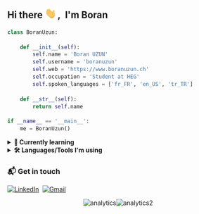 ## Hi there <img src="./img/hi.gif" width="29px">,&nbsp; I'm Boran

```python
class BoranUzun:

	def __init__(self):
		self.name = 'Boran UZUN'
		self.username = 'boranuzun'
		self.web = 'https://www.boranuzun.ch'
		self.occupation = 'Student at HEG'
		self.spoken_languages = ['fr_FR', 'en_US', 'tr_TR']

	def __str__(self):
		return self.name

if __name__ == '__main__':
	me = BoranUzun()
```

<details>
	<summary><b>🌱 Currently learning</b></summary>
<br>

![Git](https://img.shields.io/badge/-Git-05122A?style=flat&logo=git)&nbsp;
![JavaScript](https://img.shields.io/badge/-JavaScript-05122A?style=flat&logo=javascript)&nbsp;
![Java](https://img.shields.io/badge/Java-05122A?style=flat&logo=openjdk)&nbsp;
![CSS3](https://img.shields.io/badge/CSS3-05122A?logo=css3&logoColor=1572B6&style=flat)&nbsp;
![Figma](https://img.shields.io/badge/Figma-05122A?logo=figma&logoColor=F24E1E&style=flat)&nbsp;

</details>

<details>
  <summary><b>🛠️ Languages/Tools I'm using</b></summary>
<br>

![Python](https://img.shields.io/badge/-Python-05122A?style=flat&logo=python)&nbsp;
![HTML](https://img.shields.io/badge/-HTML-05122A?style=flat&logo=HTML5)&nbsp;
![Markdown](https://img.shields.io/badge/Markdown-05122A?logo=markdown&style=flat)&nbsp;
![Visual Studio Code](https://img.shields.io/badge/-VS%20Code-05122A?style=flat&logo=visual-studio-code&logoColor=007ACC)&nbsp;
![Terminal](https://img.shields.io/badge/Terminal-05122A?style=flat&logo=gnometerminal)&nbsp;
![iTerm2](https://img.shields.io/badge/iTerm2-05122A?logo=iterm2&style=flat)&nbsp;
![GitHub](https://img.shields.io/badge/-GitHub-05122A?style=flat&logo=github)&nbsp;
![Miro](https://img.shields.io/badge/Miro-05122A?logo=miro&style=flat&logoColor=ebc855)&nbsp;
![MS Office](https://img.shields.io/badge/Microsoft%20Office-05122A?logo=microsoftoffice&style=flat&logoColor=ce4722)&nbsp;
![diagrams.net](https://img.shields.io/badge/diagrams.net-05122A?logo=diagramsdotnet&logoColor=F08705&style=flat)&nbsp;
![Trello](https://img.shields.io/badge/Trello-05122A?logo=trello&logoColor=0052CC&style=flat)&nbsp;
![Todoist](https://img.shields.io/badge/Todoist-05122A?logo=todoist&style=flat)&nbsp;
![XAMPP](https://img.shields.io/badge/XAMPP-05122A?logo=xampp&logoColor=FB7A24&style=flat)&nbsp;
![Notion](https://img.shields.io/badge/Notion-05122A?logo=notion&style=flat)&nbsp;
![Obsidian](https://img.shields.io/badge/Obsidian-05122A?logo=obsidian&style=flat&logoColor=483699)&nbsp;
![Alfred](https://img.shields.io/badge/Alfred-05122A?logo=alfred&logoColor=5C1F87&style=flat)&nbsp;
![Homebrew](https://img.shields.io/badge/Homebrew-05122A?logo=homebrew&logoColor=FBB040&style=flat)&nbsp;
![Windows](https://img.shields.io/badge/Windows-05122A?logo=windows11&style=flat)&nbsp;
![macOS](https://img.shields.io/badge/macOS-05122A?logo=macos&style=flat)&nbsp;
![Ubuntu](https://img.shields.io/badge/Ubuntu-05122A?logo=ubuntu&logoColor=E95420&style=flat)&nbsp;

</details>

### 📬 Get in touch

<a href="https://www.linkedin.com/in/boranuzun/"><img alt="LinkedIn" src="https://img.shields.io/badge/LinkedIn-0A66C2?logo=linkedin&logoColor=fff&style=flat"/></a>&nbsp; <a href="mailto:boran.u3@gmail.com"><img alt="Gmail" src="https://img.shields.io/badge/Gmail-EA4335?logo=gmail&logoColor=fff&style=flat" /></a>

<!-- Trying out various profile counters -->
<div align="center">
    <img alt='analytics' src='https://profile-counter.glitch.me/boranuzun/count.svg' width='0'><img alt ='analytics2' src='https://komarev.com/ghpvc/?username=boranuzun&color=05122A&style=flat' width='0'>
</div>
